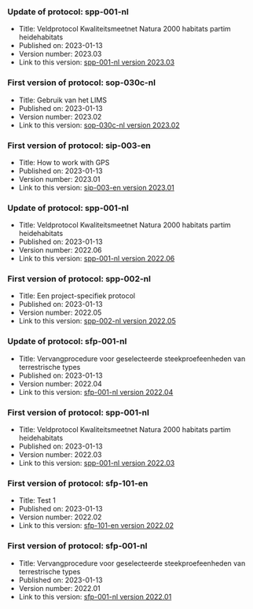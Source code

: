 ### Update of protocol: spp-001-nl

- Title: Veldprotocol Kwaliteitsmeetnet Natura 2000 habitats partim heidehabitats
- Published on: 2023-01-13
- Version number: 2023.03
- Link to this version: [spp-001-nl version 2023.03](2023.03/index.html)

### First version of protocol: sop-030c-nl

- Title: Gebruik van het LIMS
- Published on: 2023-01-13
- Version number: 2023.02
- Link to this version: [sop-030c-nl version 2023.02](2023.02/index.html)

### First version of protocol: sip-003-en

- Title: How to work with GPS
- Published on: 2023-01-13
- Version number: 2023.01
- Link to this version: [sip-003-en version 2023.01](2023.01/index.html)

### Update of protocol: spp-001-nl

- Title: Veldprotocol Kwaliteitsmeetnet Natura 2000 habitats partim heidehabitats
- Published on: 2023-01-13
- Version number: 2022.06
- Link to this version: [spp-001-nl version 2022.06](2022.06/index.html)

### First version of protocol: spp-002-nl

- Title: Een project-specifiek protocol
- Published on: 2023-01-13
- Version number: 2022.05
- Link to this version: [spp-002-nl version 2022.05](2022.05/index.html)

### Update of protocol: sfp-001-nl

-   Title: Vervangprocedure voor geselecteerde steekproefeenheden van terrestrische types
-   Published on: 2023-01-13
-   Version number: 2022.04
-   Link to this version: [sfp-001-nl version 2022.04](2022.04/index.html)

### First version of protocol: spp-001-nl

-   Title: Veldprotocol Kwaliteitsmeetnet Natura 2000 habitats partim heidehabitats
-   Published on: 2023-01-13
-   Version number: 2022.03
-   Link to this version: [spp-001-nl version 2022.03](2022.03/index.html)

### First version of protocol: sfp-101-en

-   Title: Test 1
-   Published on: 2023-01-13
-   Version number: 2022.02
-   Link to this version: [sfp-101-en version 2022.02](2022.02/index.html)

### First version of protocol: sfp-001-nl

-   Title: Vervangprocedure voor geselecteerde steekproefeenheden van terrestrische types
-   Published on: 2023-01-13
-   Version number: 2022.01
-   Link to this version: [sfp-001-nl version 2022.01](2022.01/index.html)
